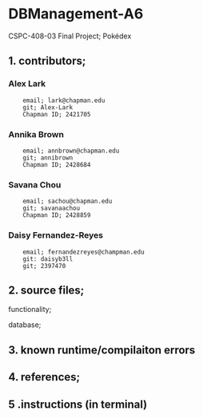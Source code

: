 # DBManagement-A6
CSPC-408-03 Final Project; Pokédex 

## 1. contributors; 

### Alex Lark
        email; lark@chapman.edu
        git; Alex-Lark
        Chapman ID; 2421705 
### Annika Brown
        email; annbrown@chapman.edu
        git; annibrown
        Chapman ID; 2428684
### Savana Chou
        email; sachou@chapman.edu
        git; savanaachou
        Chapman ID; 2428859
### Daisy Fernandez-Reyes 
        email; fernandezreyes@champman.edu
        git: daisyb3ll
        git; 2397470

## 2. source files; 

functionality;

database;

## 3. known runtime/compilaiton errors  


## 4. references; 



## 5 .instructions (in terminal)

